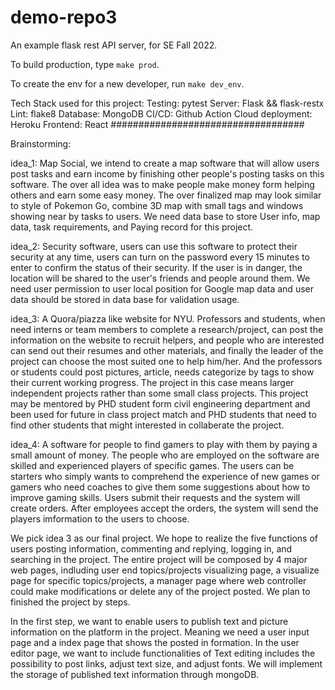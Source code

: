 # demo-repo3
An example flask rest API server, for SE Fall 2022.

To build production, type `make prod`.

To create the env for a new developer, run `make dev_env`.

Tech Stack used for this project:
Testing: pytest
Server: Flask && flask-restx
Lint: flake8
Database: MongoDB
CI/CD: Github Action
Cloud deployment: Heroku
Frontend: React
###################################

Brainstorming:

idea_1:
Map Social, we intend to create a map software that will allow users post tasks and earn income by finishing other people's posting tasks on this software. The over all idea was to make people make money form helping others and earn some easy money. The over finalized map may look similar to style of Pokemon Go, combine 3D map with small tags and windows showing near by tasks to users. We need data base to store User info, map data, task requirements, and Paying record for this project. 

idea_2:
Security software, users can use this software to protect their security at any time, users can turn on the password every 15 minutes to enter to confirm the status of their security. If the user is in danger, the location will be shared to the user's friends and people around them. We need user permission to user local position for Google map data and user data should be stored in data base for validation usage.

idea_3: 
A Quora/piazza like website for NYU. Professors and students, when need interns or team members to complete a research/project, can post the information on the website to recruit helpers, and people who are interested can send out their resumes and other materials, and finally the leader of the project can choose the most suited one to help him/her. And the professors or students could post pictures, article, needs categorize by tags to show their current working progress. The project in this case means larger independent projects rather than some small class projects. This project may be mentored by PHD student form civil engineering department and been used for future in class project match
and PHD students that need to find other students that might interested in collaberate the project.

idea_4:
A software for people to find gamers to play with them by paying a small amount of money. The people who are employed on the software are skilled and experienced players of specific games. The users can be starters who simply wants to comprehend the experience of new games or gamers who need coaches to give them some suggestions about how to improve gaming skills. Users submit their requests and the system will create orders. After employees accept the orders, the system will send the players imformation to the users to choose.

We pick idea 3 as our final project. We hope to realize the five functions of users posting information, commenting and replying, logging in, and searching in the project. The entire project will be composed by 4 major web pages, indluding user end topics/projects visualizing page, a visualize page for specific topics/projects, a manager page where web controller could make modifications or delete any of the project posted. We plan to finished the project by steps. 

In the first step, we want to enable users to publish text and picture information on the platform in the project. Meaning we need a user input page and a index page that shows the posted in formation. In the user editor page, we want to include functionalities of Text editing includes the possibility to post links, adjust text size, and adjust fonts. We will implement the storage of published text information through mongoDB.